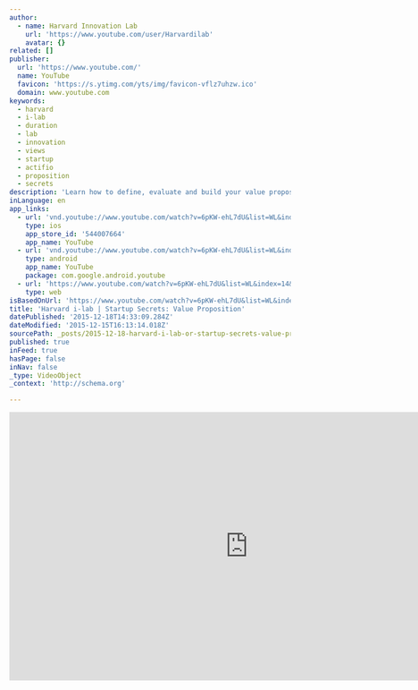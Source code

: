 ```yaml
---
author:
  - name: Harvard Innovation Lab
    url: 'https://www.youtube.com/user/Harvardilab'
    avatar: {}
related: []
publisher:
  url: 'https://www.youtube.com/'
  name: YouTube
  favicon: 'https://s.ytimg.com/yts/img/favicon-vflz7uhzw.ico'
  domain: www.youtube.com
keywords:
  - harvard
  - i-lab
  - duration
  - lab
  - innovation
  - views
  - startup
  - actifio
  - proposition
  - secrets
description: 'Learn how to define, evaluate and build your value proposition to ensure your venture can break out and build a compelling and sustainable business. Learn from Michael Skok, a serial entrepreneur turned venture capitalist, about "pain gain ratios" and other ways to assess whether you are creating, delivering, and harnessing value in your venture.'
inLanguage: en
app_links:
  - url: 'vnd.youtube://www.youtube.com/watch?v=6pKW-ehL7dU&list=WL&index=14&feature=applinks'
    type: ios
    app_store_id: '544007664'
    app_name: YouTube
  - url: 'vnd.youtube://www.youtube.com/watch?v=6pKW-ehL7dU&list=WL&index=14&feature=applinks'
    type: android
    app_name: YouTube
    package: com.google.android.youtube
  - url: 'https://www.youtube.com/watch?v=6pKW-ehL7dU&list=WL&index=14&feature=applinks'
    type: web
isBasedOnUrl: 'https://www.youtube.com/watch?v=6pKW-ehL7dU&list=WL&index=14'
title: 'Harvard i-lab | Startup Secrets: Value Proposition'
datePublished: '2015-12-18T14:33:09.284Z'
dateModified: '2015-12-15T16:13:14.018Z'
sourcePath: _posts/2015-12-18-harvard-i-lab-or-startup-secrets-value-proposition.md
published: true
inFeed: true
hasPage: false
inNav: false
_type: VideoObject
_context: 'http://schema.org'

---
```

<iframe src="https://cdn.embedly.com/widgets/media.html?src=https%3A%2F%2Fwww.youtube.com%2Fembed%2F6pKW-ehL7dU%3Ffeature%3Doembed&amp;url=https%3A%2F%2Fwww.youtube.com%2Fwatch%3Fv%3D6pKW-ehL7dU%26list%3DWL%26index%3D14&amp;image=https%3A%2F%2Fi.ytimg.com%2Fvi%2F6pKW-ehL7dU%2Fhqdefault.jpg&amp;key=b7d04c9b404c499eba89ee7072e1c4f7&amp;type=text%2Fhtml&amp;schema=youtube" width="854" height="480" scrolling="no" frameborder="0" allowfullscreen="allowfullscreen" style=""></iframe>